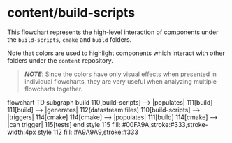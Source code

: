 # content/build-scripts

This flowchart represents the high-level interaction of components under the `build-scripts`, `cmake` and `build` folders.

Note that colors are used to highlight components which interact with other folders under the `content` repository.

> ***NOTE***: Since the colors have only visual effects when presented in individual flowcharts, they are very useful when analyzing multiple flowcharts together.

<div class="mermaid" style="width=100%;">
flowchart TD
    subgraph build
    110[build-scripts] --> |populates| 111[build]
        111[build] --> |generates| 112(datastream files)
    110[build-scripts] --> |triggers| 114[cmake]
        114[cmake] --> |populates| 111[build]
        114[cmake] --> |can trigger| 115[tests]
    end
    style 115 fill: #00FA9A,stroke:#333,stroke-width:4px
    style 112 fill: #A9A9A9,stroke:#333
</div>

<script src="https://cdn.jsdelivr.net/npm/mermaid/dist/mermaid.min.js"></script>
